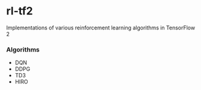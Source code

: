 # rl-tf2 
Implementations of various reinforcement learning algorithms in TensorFlow 2


### Algorithms

* DQN
* DDPG
* TD3
* HIRO
